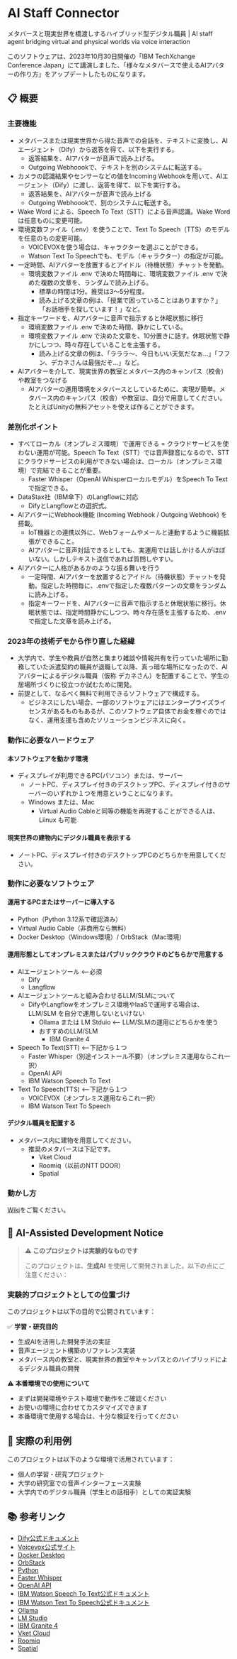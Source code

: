 # AI Staff Connector
メタバースと現実世界を橋渡しするハイブリッド型デジタル職員 | AI staff agent bridging virtual and physical worlds via voice interaction

このソフトウェアは、2023年10月30日開催の「IBM TechXchange Conference Japan」にて講演しました、「様々なメタバースで使えるAIアバターの作り方」をアップデートしたものになります。

## 📋 概要
### 主要機能
- メタバースまたは現実世界から得た音声での会話を、テキストに変換し、AIエージェント（Dify）から返答を得て、以下を実行する。
  - 返答結果を、AIアバターが音声で読み上げる。
  - Outgoing Webhoookで、テキストを別のシステムに転送する。
- カメラの認識結果やセンサーなどの値をIncoming Webhookを用いて、AIエージェント（Dify）に渡し、返答を得て、以下を実行する。
  - 返答結果を、AIアバターが音声で読み上げる
  - Outgoing Webhoookで、別のシステムに転送する。
- Wake Word による、Speech To Text（STT）による音声認識。Wake Wordは任意ものに変更可能。
- 環境変数ファイル（.env）を使うことで、Text To Speech（TTS）のモデルを任意のもの変更可能。
  - VOICEVOXを使う場合は、キャラクターを選ぶことができる。
  - Watson Text To Speechでも、モデル（キャラクター）の指定が可能。
- 一定時間、AIアバターを放置するとアイドル（待機状態）チャットを発動。
  - 環境変数ファイル .env で決めた時間毎に、環境変数ファイル .env で決めた複数の文章を、ランダムで読み上げる。
    - 標準の時間は1分。推奨は3～5分程度。
    - 読み上げる文章の例は、「授業で困っていることはありますか？」「お話相手を探しています！」など。
- 指定キーワードを、AIアバターに音声で指示すると休眠状態に移行
  - 環境変数ファイル .env で決めた時間、静かにしている。
  - 環境変数ファイル .env で決めた文章を、10分置きに話す。休眠状態で静かにしつつ、時々存在していることを主張する。
    - 読み上げる文章の例は、「ラララ〜、今日もいい天気だなぁ...」「フフン、デカネさんは最強だぞ...」など。
- AIアバターを介して、現実世界の教室とメタバース内のキャンパス（校舎）や教室をつなげる
  - AIアバターの運用環境をメタバースとしているために、実現が簡単。メタバース内のキャンパス（校舎）や教室は、自分で用意してください。たとえばUnityの無料アセットを使えば作ることができます。

### 差別化ポイント
- すべてローカル（オンプレミス環境）で運用できる = クラウドサービスを使わない運用が可能。Speech To Text（STT）では音声録音になるので、STTにクラウドサービスの利用ができない場合は、ローカル（オンプレミス環境）で完結できることが重要。
  - Faster Whisper（OpenAI Whisperローカルモデル）をSpeech To Textで指定できる。
- DataStax社（IBM傘下）のLangflowに対応
  - DifyとLangflowとの選択式。 
- AIアバターにWebhook機能 (Incoming Webhook / Outgoing Webhook) を搭載。
  - IoT機器との連携以外に、Webフォームやメールと連動するように機能拡張ができること。
  - AIアバターに音声対話できるとしても、実運用では話しかける人がほぼいない。しかしテキスト送信であれば質問しやすい。
- AIアバターに人格があるかのような振る舞いを行う
  - 一定時間、AIアバターを放置するとアイドル（待機状態）チャットを発動。指定した時間毎に、.envで指定した複数パターンの文章をランダムに読み上げる。
  - 指定キーワードを、AIアバターに音声で指示すると休眠状態に移行。休眠状態では、指定時間静かにしつつ、時々存在感を主張するため、.envで指定した文章を読み上げる。

### 2023年の技術デモから作り直した経緯
- 大学内で、学生や教員が自然と集まり雑談や情報共有を行っていた場所に勤務していた派遣契約の職員が退職して以降、真っ暗な場所になったので、AIアバターによるデジタル職員（仮称 デカネさん）を配置することで、学生の居場所づくりに役立つか試むために開発。
- 前提として、なるべく無料で利用できるソフトウェアで構成する。
  - ビジネスにしたい場合、一部のソフトウェアにはエンタープライズライセンスがあるものもあるが、このソフトウェア自体でお金を稼ぐのではなく、運用支援も含めたソリューションビジネスに向く。

### 動作に必要なハードウェア
#### 本ソフトウェアを動かす環境
- ディスプレイが利用できるPC(パソコン）または、サーバー
  - ノートPC、ディスプレイ付きのデスクトップPC、ディスプレイ付きのサーバーのいずれか１つを用意ということになります。
  - Windows または、Mac
    - Virtual Audio Cableと同等の機能を再現することができる人は、Liinux も可能
#### 現実世界の建物内にデジタル職員を表示する
- ノートPC、ディスプレイ付きのデスクトップPCのどちらかを用意してください。

### 動作に必要なソフトウェア
#### 運用するPCまたはサーバーに導入する
- Python（Python 3.12系で確認済み）
- Virtual Audio Cable（非商用なら無料）
- Docker Desktop（Windows環境）/ OrbStack（Mac環境）
#### 運用形態としてオンプレミスまたはパブリッククラウドのどちらかで用意する
- AIエージェントツール <--必須
  - Dify
  - Langflow
- AIエージェントツールと組み合わせるLLM/SLMについて
    - DifyやLangflowをオンプレミス環境やIaaSで運用する場合は、LLM/SLM を自分で運用しないといけない
      - Ollama または LM Stduio <-- LLM/SLMの運用にどちらかを使う
      - おすすめのLLM/SLM
        - IBM Granite 4
- Speech To Text(STT) <--下記から１つ
  - Faster Whisper（別途インストール不要）（オンプレミス運用ならこれ一択）
  - OpenAI API
  - IBM Watson Speech To Text
- Text To Speech(TTS) <--下記から１つ
  - VOICEVOX（オンプレミス運用ならこれ一択）
  - IBM Watson Text To Speech
#### デジタル職員を配置する
- メタバース内に建物を用意してください。
  - 推奨のメタバースは下記です。
    - Vket Cloud
    - Roomiq（以前のNTT DOOR）
    - Spatial 

### 動かし方
[Wiki](https://github.com/kolinz/ai-staff-connector/wiki)をご覧ください。

## 🤖 AI-Assisted Development Notice
> **⚠️ このプロジェクトは実験的なものです**
> 
> このプロジェクトは、**生成AI** を使用して開発されました。以下の点にご注意ください：

### 実験的プロジェクトとしての位置づけ

このプロジェクトは以下の目的で公開されています：

✅ **学習・研究目的**
- 生成AIを活用した開発手法の実証
- 音声エージェント構築のリファレンス実装
- メタバース内の教室と、現実世界の教室やキャンパスとのハイブリッドによるデジタル職員の開発

⚠️ **本番環境での使用について**
- まずは開発環境やテスト環境で動作をご確認ください
- お使いの環境に合わせてカスタマイズできます
- 本番環境で使用する場合は、十分な検証を行ってください

## 🌟 実際の利用例

このプロジェクトは以下のような環境で活用されています：
- 個人の学習・研究プロジェクト
- 大学の研究室での音声インターフェース実験
- 大学内でのデジタル職員（学生との話相手）としての実証実験

## 📚 参考リンク

- [Dify公式ドキュメント](https://docs.dify.ai/)
- [Voicevox公式サイト](https://voicevox.hiroshiba.jp/)
- [Docker Desktop](https://www.docker.com/ja-jp/products/docker-desktop/)
- [OrbStack](https://orbstack.dev/)
- [Python](https://www.python.org/)
- [Faster Whisper](https://github.com/SYSTRAN/faster-whisper)
- [OpenAI API](https://openai.com/ja-JP/index/openai-api/)
- [IBM Watson Speech To Text公式ドキュメント](https://cloud.ibm.com/docs/speech-to-text?topic=speech-to-text-about&locale=ja)
- [IBM Watson Text To Speech公式ドキュメント](https://cloud.ibm.com/docs/text-to-speech?topic=text-to-speech-about&locale=ja)
- [Ollama](https://ollama.com/)
- [LM Studio](https://lmstudio.ai/)
- [IBM Granite 4](https://www.ibm.com/granite/docs/models/granite)
- [Vket Cloud](https://cloud.vket.com/)
- [Roomiq](https://roomiq.jp/)
- [Spatial](https://www.spatial.io/)
